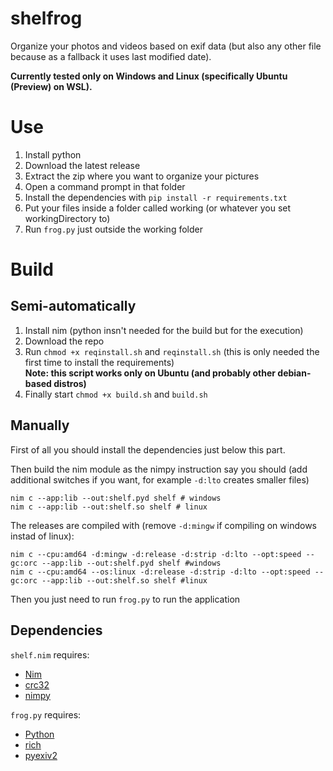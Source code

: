 
# shelfrog

Organize your photos and videos based on exif data (but also any other file because as a fallback it uses last modified date).

**Currently tested only on Windows and Linux (specifically Ubuntu (Preview) on WSL).**

# Use

1. Install python  
2. Download the latest release
3. Extract the zip where you want to organize your pictures
4. Open a command prompt in that folder
5. Install the dependencies with `pip install -r requirements.txt`
6. Put your files inside a folder called working (or whatever you set workingDirectory to) 
7. Run `frog.py` just outside the working folder


# Build

## Semi-automatically
1. Install nim (python insn't needed for the build but for the execution)  
2. Download the repo
3. Run `chmod +x reqinstall.sh` and `reqinstall.sh` (this is only needed the first time to install the requirements)  
**Note: this script works only on Ubuntu (and probably other debian-based distros)**  
4. Finally start `chmod +x build.sh` and `build.sh`  

## Manually

First of all you should install the dependencies just below this part.

Then build the nim module as the nimpy instruction say you should (add additional switches if you want, for example `-d:lto` creates smaller files)
  
    nim c --app:lib --out:shelf.pyd shelf # windows
    nim c --app:lib --out:shelf.so shelf # linux

The releases are compiled with (remove `-d:mingw` if compiling on windows instad of linux):

    nim c --cpu:amd64 -d:mingw -d:release -d:strip -d:lto --opt:speed --gc:orc --app:lib --out:shelf.pyd shelf #windows
    nim c --cpu:amd64 --os:linux -d:release -d:strip -d:lto --opt:speed --gc:orc --app:lib --out:shelf.so shelf #linux
  
Then you just need to run `frog.py` to run the application

## Dependencies

`shelf.nim` requires:

 - [Nim](https://nim-lang.org/)
 - [crc32](https://github.com/juancarlospaco/nim-crc32)
 - [nimpy](https://github.com/yglukhov/nimpy)

`frog.py` requires:

 - [Python](https://www.python.org/)
 - [rich](https://github.com/Textualize/rich)
 - [pyexiv2](https://github.com/LeoHsiao1/pyexiv2)

